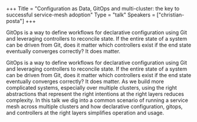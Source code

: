 +++
Title = "Configuration as Data, GitOps and multi-cluster: the key to successful service-mesh adoption"
Type = "talk"
Speakers = ["christian-posta"]
+++

GitOps is a way to define workflows for declarative configuration using Git and leveraging controllers to reconcile state. If the entire state of a system can be driven from Git, does it matter which controllers exist if the end state eventually converges correctly? It does matter.

GitOps is a way to define workflows for declarative configuration using Git and leveraging controllers to reconcile state. If the entire state of a system can be driven from Git, does it matter which controllers exist if the end state eventually converges correctly? It does matter. As we build more complicated systems, especially over multiple clusters, using the right abstractions that represent the right intentions at the right layers reduces complexity. In this talk we dig into a common scenario of running a service mesh across multiple clusters and how declarative configuration, gitops, and controllers at the right layers simplifies operation and usage.